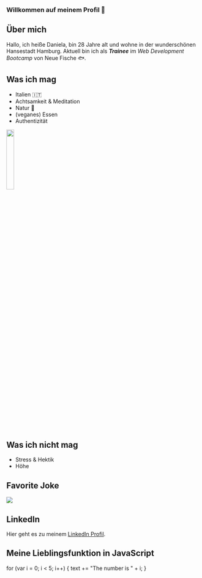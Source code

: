 ### Willkommen auf meinem Profil 👋

<!--
**danielab93/danielab93** is a ✨ _special_ ✨ repository because its `README.md` (this file) appears on your GitHub profile.

Here are some ideas to get you started:

- 🔭 I’m currently working on ...
- 🌱 I’m currently learning ...
- 👯 I’m looking to collaborate on ...
- 🤔 I’m looking for help with ...
- 💬 Ask me about ...
- 📫 How to reach me: ...
- 😄 Pronouns: ...
- ⚡ Fun fact: ...
-->

## Über mich
Hallo, ich heiße Daniela, bin 28 Jahre alt und wohne in der wunderschönen Hansestadt Hamburg. Aktuell bin ich als _**Trainee**_ im _Web Development Bootcamp_ von Neue Fische :fish:.

## Was ich mag
- Italien :it:
- Achtsamkeit & Meditation 
- Natur :leaves:
- (veganes) Essen
- Authentizität

<img src="https://images.pexels.com/photos/3822621/pexels-photo-3822621.jpeg?auto=compress&cs=tinysrgb&dpr=3&h=750&w=1260" width="20%" height="20%">

## Was ich nicht mag
- Stress & Hektik
- Höhe 

## Favorite Joke
<img src="https://img-9gag-fun.9cache.com/photo/awMoVQB_460s.jpg">

## LinkedIn
Hier geht es zu meinem [LinkedIn Profil](https://de.linkedin.com/in/daniela-blase).

## Meine Lieblingsfunktion in JavaScript
for (var i = 0; i < 5; i++) {
  text += "The number is " + i;
}




